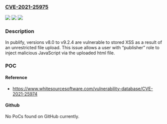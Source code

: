 ### [CVE-2021-25975](https://cve.mitre.org/cgi-bin/cvename.cgi?name=CVE-2021-25975)
![](https://img.shields.io/static/v1?label=Product&message=publify_core&color=blue)
![](https://img.shields.io/static/v1?label=Version&message=%3E%3D%20v8.0%20&color=brighgreen)
![](https://img.shields.io/static/v1?label=Vulnerability&message=CWE-79%20Cross-site%20Scripting%20(XSS)&color=brighgreen)

### Description

In publify, versions v8.0 to v9.2.4 are vulnerable to stored XSS as a result of an unrestricted file upload. This issue allows a user with “publisher” role to inject malicious JavaScript via the uploaded html file.

### POC

#### Reference
- https://www.whitesourcesoftware.com/vulnerability-database/CVE-2021-25974

#### Github
No PoCs found on GitHub currently.

